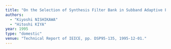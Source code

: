 ```yaml
---
title: "On the Selection of Synthesis Filter Bank in Subband Adaptive Filtering"
authors:
  - "Kiyoshi NISHIKAWA"
  - "Hitoshi KIYA"
year: 1995
type: "domestic"
venue: "Technical Report of IEICE, pp. DSP95-135, 1995-12-01."
---
```

